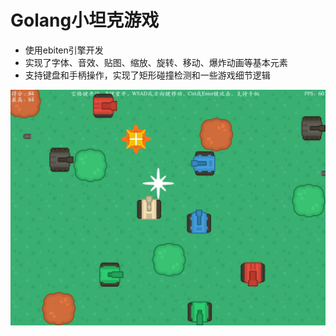 # Golang小坦克游戏
- 使用ebiten引擎开发
- 实现了字体、音效、贴图、缩放、旋转、移动、爆炸动画等基本元素
- 支持键盘和手柄操作，实现了矩形碰撞检测和一些游戏细节逻辑

![游戏截图](preview.jpg)